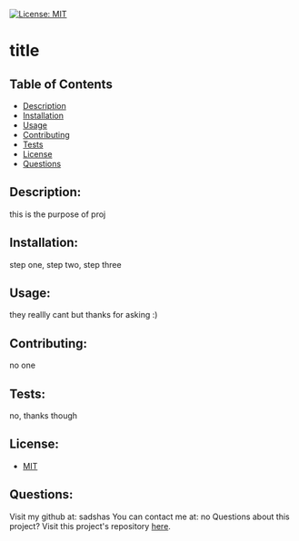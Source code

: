 
[![License: MIT](https://img.shields.io/badge/License-MIT-yellow.svg)](https://opensource.org/licenses/MIT)
# title

## Table of Contents
- [Description](#description)
- [Installation](#installation)
- [Usage](#usage)
- [Contributing](#contributing)
- [Tests](#tests)
- [License](#license)
- [Questions](#questions)

## Description:
 this is the purpose of proj

## Installation:
 step one, step two, step three

## Usage:
 they reallly cant but thanks for asking :)

## Contributing:
 no one

## Tests:
 no, thanks though

## License:
- [MIT](https://opensource.org/licenses/MIT)

## Questions:
 Visit my github at: sadshas
 You can contact me at: no
 Questions about this project? Visit this project's repository [here](https://github.com/sdoval27).
